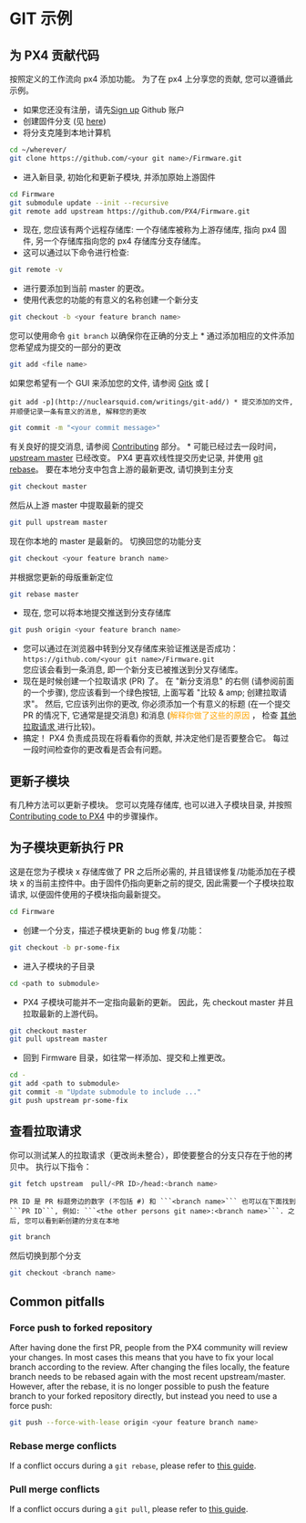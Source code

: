# GIT 示例

## 为 PX4 贡献代码

按照定义的工作流向 px4 添加功能。 为了在 px4 上分享您的贡献, 您可以遵循此示例。

* 如果您还没有注册，请先[Sign up](https://github.com/join) Github 账户
* 创建固件分支 (见 [here](https://help.github.com/articles/fork-a-repo/#fork-an-example-repository))
* 将分支克隆到本地计算机  
    

```sh
cd ~/wherever/
git clone https://github.com/<your git name>/Firmware.git
```

* 进入新目录, 初始化和更新子模块, 并添加原始上游固件  
    

```sh
cd Firmware
git submodule update --init --recursive
git remote add upstream https://github.com/PX4/Firmware.git
```

* 现在, 您应该有两个远程存储库: 一个存储库被称为上游存储库, 指向 px4 固件, 另一个存储库指向您的 px4 存储库分支存储库。
* 这可以通过以下命令进行检查:

```sh
git remote -v
```

* 进行要添加到当前 master 的更改。
* 使用代表您的功能的有意义的名称创建一个新分支  
    

```sh
git checkout -b <your feature branch name>
```

您可以使用命令 ```git branch``` 以确保你在正确的分支上 * 通过添加相应的文件添加您希望成为提交的一部分的更改  


```sh
git add <file name>
```

如果您希望有一个 GUI 来添加您的文件, 请参阅 [Gitk](https://git-scm.com/book/en/v2/Git-in-Other-Environments-Graphical-Interfaces) 或 [

    git add -p](http://nuclearsquid.com/writings/git-add/) * 提交添加的文件, 并顺便记录一条有意义的消息, 解释您的更改

  


```sh
git commit -m "<your commit message>"
```

有关良好的提交消息, 请参阅 [Contributing](../contribute/README.md) 部分。 * 可能已经过去一段时间，[upstream master](https://github.com/PX4/Firmware.git) 已经改变。 PX4 更喜欢线性提交历史记录, 并使用 [git rebase](https://git-scm.com/book/de/v1/Git-Branching-Rebasing)。 要在本地分支中包含上游的最新更改, 请切换到主分支  


```sh
git checkout master
```

然后从上游 master 中提取最新的提交  


```sh
git pull upstream master
```

现在你本地的 master 是最新的。 切换回您的功能分支  


```sh
git checkout <your feature branch name>
```

并根据您更新的母版重新定位  


```sh
git rebase master
```

* 现在, 您可以将本地提交推送到分支存储库  
    

```sh
git push origin <your feature branch name>
```

* 您可以通过在浏览器中转到分叉存储库来验证推送是否成功： ```https://github.com/<your git name>/Firmware.git```  
    您应该会看到一条消息, 即一个新分支已被推送到分叉存储库。
* 现在是时候创建一个拉取请求 (PR) 了。 在 "新分支消息" 的右侧 (请参阅前面的一个步骤), 您应该看到一个绿色按钮, 上面写着 "比较 & amp; 创建拉取请求"。 然后, 它应该列出你的更改, 你必须添加一个有意义的标题 (在一个提交 PR 的情况下, 它通常是提交消息) 和消息 (<span style="color:orange">解释你做了这些的原因 </span>， 检查 [其他拉取请求 ](https://github.com/PX4/Firmware/pulls) 进行比较)。
* 搞定！ PX4 负责成员现在将看看你的贡献, 并决定他们是否要整合它。 每过一段时间检查你的更改看是否会有问题。

## 更新子模块

有几种方法可以更新子模块。 您可以克隆存储库, 也可以进入子模块目录, 并按照 [Contributing code to PX4](#Contributing-code-to-PX4) 中的步骤操作。

## 为子模块更新执行 PR

这是在您为子模块 x 存储库做了 PR 之后所必需的, 并且错误修复/功能添加在子模块 x 的当前主控件中。由于固件仍指向更新之前的提交, 因此需要一个子模块拉取请求, 以便固件使用的子模块指向最新提交。

```sh
cd Firmware
```

* 创建一个分支，描述子模块更新的 bug 修复/功能：

```sh
git checkout -b pr-some-fix
```

* 进入子模块的子目录

```sh
cd <path to submodule>
```

* PX4 子模块可能并不一定指向最新的更新。 因此，先 checkout master 并且拉取最新的上游代码。

```sh
git checkout master
git pull upstream master
```

* 回到 Firmware 目录，如往常一样添加、提交和上推更改。

```sh
cd -
git add <path to submodule>
git commit -m "Update submodule to include ..."
git push upstream pr-some-fix
```

## 查看拉取请求

你可以测试某人的拉取请求（更改尚未整合），即使要整合的分支只存在于他的拷贝中。 执行以下指令：

```sh
git fetch upstream  pull/<PR ID>/head:<branch name>
```

    PR ID 是 PR 标题旁边的数字 (不包括 #) 和 ```<branch name>``` 也可以在下面找到 ```PR ID```, 例如: ```<the other persons git name>:<branch name>```. 之后, 您可以看到新创建的分支在本地

```sh
git branch
```

然后切换到那个分支

```sh
git checkout <branch name>
```

## Common pitfalls

### Force push to forked repository

After having done the first PR, people from the PX4 community will review your changes. In most cases this means that you have to fix your local branch according to the review. After changing the files locally, the feature branch needs to be rebased again with the most recent upstream/master. However, after the rebase, it is no longer possible to push the feature branch to your forked repository directly, but instead you need to use a force push:

```sh
git push --force-with-lease origin <your feature branch name>
```

### Rebase merge conflicts

If a conflict occurs during a ```git rebase```, please refer to [this guide](https://help.github.com/articles/resolving-merge-conflicts-after-a-git-rebase/).

### Pull merge conflicts

If a conflict occurs during a ```git pull```, please refer to [this guide](https://help.github.com/articles/resolving-a-merge-conflict-using-the-command-line/#competing-line-change-merge-conflicts).